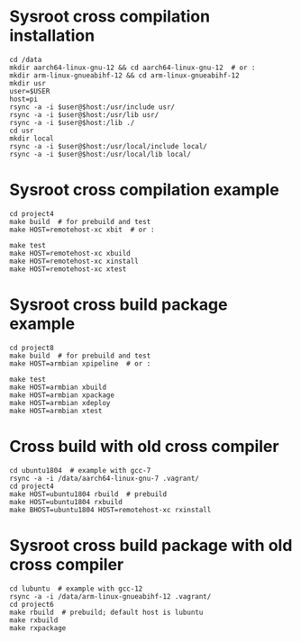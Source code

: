 # Sysroot cross compilation installation
```
cd /data
mkdir aarch64-linux-gnu-12 && cd aarch64-linux-gnu-12  # or :
mkdir arm-linux-gnueabihf-12 && cd arm-linux-gnueabihf-12
mkdir usr
user=$USER
host=pi
rsync -a -i $user@$host:/usr/include usr/
rsync -a -i $user@$host:/usr/lib usr/
rsync -a -i $user@$host:/lib ./
cd usr
mkdir local
rsync -a -i $user@$host:/usr/local/include local/
rsync -a -i $user@$host:/usr/local/lib local/
```

# Sysroot cross compilation example
```
cd project4
make build  # for prebuild and test
make HOST=remotehost-xc xbit  # or :

make test
make HOST=remotehost-xc xbuild
make HOST=remotehost-xc xinstall
make HOST=remotehost-xc xtest
```

# Sysroot cross build package example
```
cd project8
make build  # for prebuild and test
make HOST=armbian xpipeline  # or :

make test
make HOST=armbian xbuild
make HOST=armbian xpackage
make HOST=armbian xdeploy
make HOST=armbian xtest
```

# Cross build with old cross compiler
```
cd ubuntu1804  # example with gcc-7
rsync -a -i /data/aarch64-linux-gnu-7 .vagrant/
cd project4
make HOST=ubuntu1804 rbuild  # prebuild
make HOST=ubuntu1804 rxbuild
make BHOST=ubuntu1804 HOST=remotehost-xc rxinstall
```

# Sysroot cross build package with old cross compiler
```
cd lubuntu  # example with gcc-12
rsync -a -i /data/arm-linux-gnueabihf-12 .vagrant/
cd project6
make rbuild  # prebuild; default host is lubuntu
make rxbuild
make rxpackage
```
